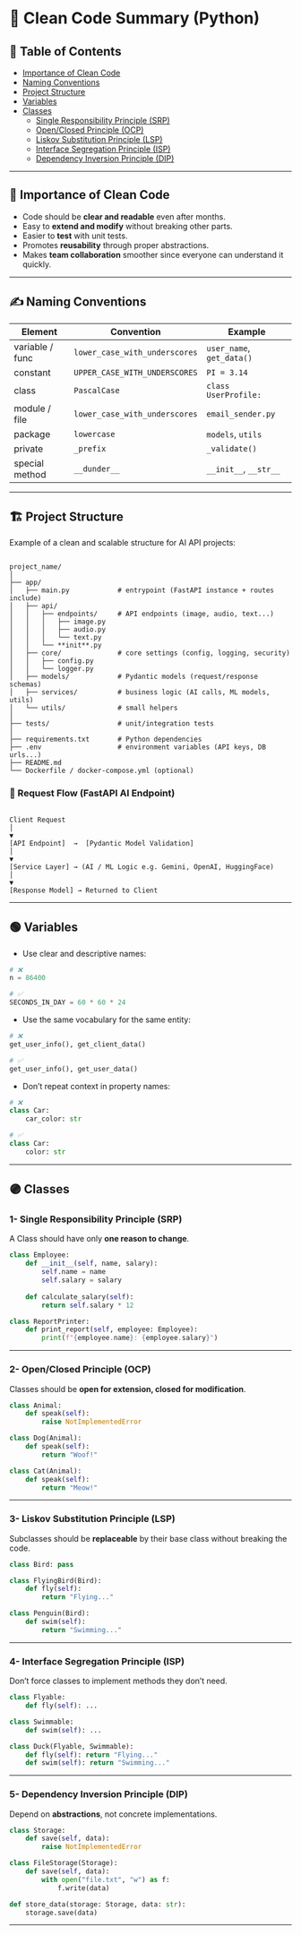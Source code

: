 # 🧹 Clean Code Summary (Python)

## 📑 Table of Contents
- [Importance of Clean Code](#-importance-of-clean-code)
- [Naming Conventions](#-naming-conventions)
- [Project Structure](#-project-structure)
- [Variables](#-variables)
- [Classes](#-classes)
  - [Single Responsibility Principle (SRP)](#1--single-responsibility-principle-srp)
  - [Open/Closed Principle (OCP)](#2--openclosed-principle-ocp)
  - [Liskov Substitution Principle (LSP)](#3--liskov-substitution-principle-lsp)
  - [Interface Segregation Principle (ISP)](#4--interface-segregation-principle-isp)
  - [Dependency Inversion Principle (DIP)](#5--dependency-inversion-principle-dip)

---

## 🔑 Importance of Clean Code
- Code should be **clear and readable** even after months.  
- Easy to **extend and modify** without breaking other parts.  
- Easier to **test** with unit tests.  
- Promotes **reusability** through proper abstractions.  
- Makes **team collaboration** smoother since everyone can understand it quickly.  

---

## ✍️ Naming Conventions

| Element          | Convention                   | Example                |
|------------------|------------------------------|------------------------|
| variable / func  | `lower_case_with_underscores` | `user_name`, `get_data()` |
| constant         | `UPPER_CASE_WITH_UNDERSCORES` | `PI = 3.14` |
| class            | `PascalCase`                 | `class UserProfile:` |
| module / file    | `lower_case_with_underscores` | `email_sender.py` |
| package          | `lowercase`                  | `models`, `utils` |
| private          | `_prefix`                    | `_validate()` |
| special method   | `__dunder__`                 | `__init__`, `__str__` |

---

## 🏗 Project Structure 

Example of a clean and scalable structure for AI API projects:  

```

project_name/
│
├── app/
│   ├── main.py            # entrypoint (FastAPI instance + routes include)
│   ├── api/
│   │   ├── endpoints/     # API endpoints (image, audio, text...)
│   │   │   ├── image.py
│   │   │   ├── audio.py
│   │   │   └── text.py
│   │   └── **init**.py
│   ├── core/              # core settings (config, logging, security)
│   │   ├── config.py
│   │   └── logger.py
│   ├── models/            # Pydantic models (request/response schemas)
│   ├── services/          # business logic (AI calls, ML models, utils)
│   └── utils/             # small helpers
│
├── tests/                 # unit/integration tests
│
├── requirements.txt       # Python dependencies
├── .env                   # environment variables (API keys, DB urls...)
├── README.md
└── Dockerfile / docker-compose.yml (optional)

```

### 🔄 Request Flow (FastAPI AI Endpoint)

```

Client Request
│
▼
[API Endpoint]  →  [Pydantic Model Validation]
│
▼
[Service Layer] → (AI / ML Logic e.g. Gemini, OpenAI, HuggingFace)
│
▼
[Response Model] → Returned to Client

````

---

## 🟢 Variables
- Use clear and descriptive names:  
```python
# ❌
n = 86400  

# ✅
SECONDS_IN_DAY = 60 * 60 * 24
````

* Use the same vocabulary for the same entity:

```python
# ❌
get_user_info(), get_client_data()  

# ✅
get_user_info(), get_user_data()
```

* Don’t repeat context in property names:

```python
# ❌
class Car:  
    car_color: str  

# ✅
class Car:  
    color: str
```

---

## 🟣 Classes

### 1- Single Responsibility Principle (SRP)

A Class should have only **one reason to change**.

```python
class Employee:
    def __init__(self, name, salary):
        self.name = name
        self.salary = salary
    
    def calculate_salary(self):
        return self.salary * 12

class ReportPrinter:
    def print_report(self, employee: Employee):
        print(f"{employee.name}: {employee.salary}")
```

---

### 2- Open/Closed Principle (OCP)

Classes should be **open for extension, closed for modification**.

```python
class Animal:
    def speak(self):
        raise NotImplementedError

class Dog(Animal):
    def speak(self):
        return "Woof!"

class Cat(Animal):
    def speak(self):
        return "Meow!"
```

---

### 3- Liskov Substitution Principle (LSP)

Subclasses should be **replaceable** by their base class without breaking the code.

```python
class Bird: pass

class FlyingBird(Bird):
    def fly(self):
        return "Flying..."

class Penguin(Bird):
    def swim(self):
        return "Swimming..."
```

---

### 4- Interface Segregation Principle (ISP)

Don’t force classes to implement methods they don’t need.

```python
class Flyable:
    def fly(self): ...

class Swimmable:
    def swim(self): ...

class Duck(Flyable, Swimmable):
    def fly(self): return "Flying..."
    def swim(self): return "Swimming..."
```

---

### 5- Dependency Inversion Principle (DIP)

Depend on **abstractions**, not concrete implementations.

```python
class Storage:
    def save(self, data): 
        raise NotImplementedError

class FileStorage(Storage):
    def save(self, data):
        with open("file.txt", "w") as f:
            f.write(data)

def store_data(storage: Storage, data: str):
    storage.save(data)
```

---
